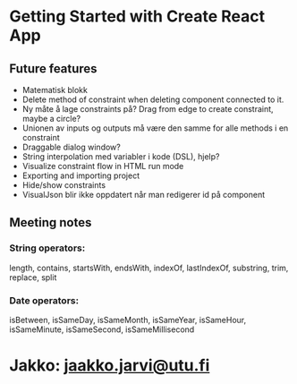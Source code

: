 # Getting Started with Create React App

## Future features
* Matematisk blokk
* Delete method of constraint when deleting component connected to it.
* Ny måte å lage constraints på? Drag from edge to create constraint, maybe a circle?
* Unionen av inputs og outputs må være den samme for alle methods i en constraint
* Draggable dialog window?
* String interpolation med variabler i kode (DSL), hjelp?
* Visualize constraint flow in HTML run mode
* Exporting and importing project
* Hide/show constraints
* VisualJson blir ikke oppdatert når man redigerer id på component

## Meeting notes

### String operators: 
length, contains, startsWith, endsWith, indexOf, lastIndexOf, substring, trim, replace, split
### Date operators: 
isBetween, isSameDay, isSameMonth, isSameYear, isSameHour, isSameMinute, isSameSecond, isSameMillisecond

# Jakko: jaakko.jarvi@utu.fi
